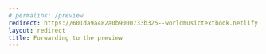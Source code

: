 ```yaml
---
# permalink: /preview
redirect: https://601da9a482a0b9000733b325--worldmusictextbook.netlify.app
layout: redirect
title: Forwarding to the preview
---
```

